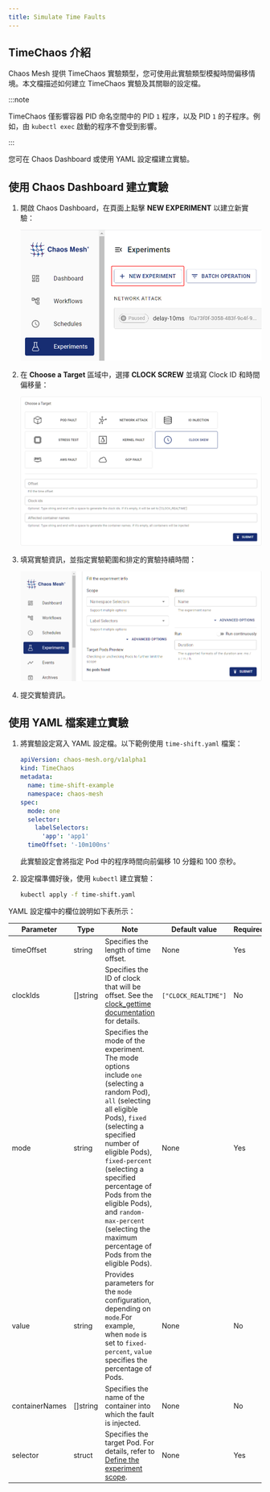 ```yaml
---
title: Simulate Time Faults
---
```


## TimeChaos 介紹

Chaos Mesh 提供 TimeChaos 實驗類型，您可使用此實驗類型模擬時間偏移情境。本文檔描述如何建立 TimeChaos 實驗及其關聯的設定檔。

:::note

TimeChaos 僅影響容器 PID 命名空間中的 PID `1` 程序，以及 PID `1` 的子程序。例如，由 `kubectl exec` 啟動的程序不會受到影響。

:::

您可在 Chaos Dashboard 或使用 YAML 設定檔建立實驗。

## 使用 Chaos Dashboard 建立實驗

1. 開啟 Chaos Dashboard，在頁面上點擊 **NEW EXPERIMENT** 以建立新實驗：

   ![Create Experiment](./img/create-new-exp.png)

2. 在 **Choose a Target** 區域中，選擇 **CLOCK SCREW** 並填寫 Clock ID 和時間偏移量：

   ![TimeChaos Experiments](./img/timechaos-exp.png)

3. 填寫實驗資訊，並指定實驗範圍和排定的實驗持續時間：

   ![Experiment Information](./img/exp-info.png)

4. 提交實驗資訊。

## 使用 YAML 檔案建立實驗

1. 將實驗設定寫入 YAML 設定檔。以下範例使用 `time-shift.yaml` 檔案：

   ```yaml
   apiVersion: chaos-mesh.org/v1alpha1
   kind: TimeChaos
   metadata:
     name: time-shift-example
     namespace: chaos-mesh
   spec:
     mode: one
     selector:
       labelSelectors:
         'app': 'app1'
     timeOffset: '-10m100ns'
   ```

   此實驗設定會將指定 Pod 中的程序時間向前偏移 10 分鐘和 100 奈秒。

2. 設定檔準備好後，使用 `kubectl` 建立實驗：

   ```bash
   kubectl apply -f time-shift.yaml
   ```

YAML 設定檔中的欄位說明如下表所示：

| Parameter | Type | Note | Default value | Required | Example |
| --- | --- | --- | --- | --- | --- |
| timeOffset | string | Specifies the length of time offset. | None | Yes | `-5m` |
| clockIds | []string | Specifies the ID of clock that will be offset. See the [<clock>clock_gettime</clock> documentation](https://man7.org/linux/man-pages/man2/clock_gettime.2.html) for details. | `["CLOCK_REALTIME"]` | No | `["CLOCK_REALTIME", "CLOCK_MONOTONIC"]` |
| mode | string | Specifies the mode of the experiment. The mode options include `one` (selecting a random Pod), `all` (selecting all eligible Pods), `fixed` (selecting a specified number of eligible Pods), `fixed-percent` (selecting a specified percentage of Pods from the eligible Pods), and `random-max-percent` (selecting the maximum percentage of Pods from the eligible Pods). | None | Yes | `one` |
| value | string | Provides parameters for the `mode` configuration, depending on `mode`.For example, when `mode` is set to `fixed-percent`, `value` specifies the percentage of Pods. | None | No | 1 |
| containerNames | []string | Specifies the name of the container into which the fault is injected. | None | No | `["nginx"]` |
| selector | struct | Specifies the target Pod. For details, refer to [Define the experiment scope](./define-chaos-experiment-scope.md). | None | Yes |  |